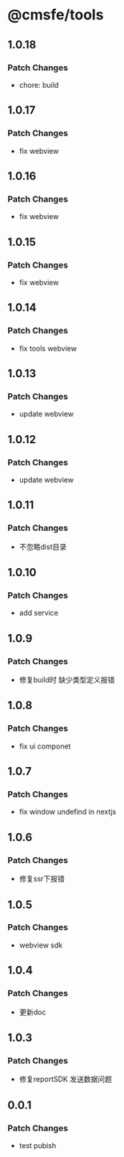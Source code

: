 # @cmsfe/tools

## 1.0.18

### Patch Changes

- chore: build

## 1.0.17

### Patch Changes

- fix webview

## 1.0.16

### Patch Changes

- fix webview

## 1.0.15

### Patch Changes

- fix webview

## 1.0.14

### Patch Changes

- fix tools webview

## 1.0.13

### Patch Changes

- update webview

## 1.0.12

### Patch Changes

- update webview

## 1.0.11

### Patch Changes

- 不忽略dist目录

## 1.0.10

### Patch Changes

- add service

## 1.0.9

### Patch Changes

- 修复build时 缺少类型定义报错

## 1.0.8

### Patch Changes

- fix ui componet

## 1.0.7

### Patch Changes

- fix window undefind in nextjs

## 1.0.6

### Patch Changes

- 修复ssr下报错

## 1.0.5

### Patch Changes

- webview sdk

## 1.0.4

### Patch Changes

- 更新doc

## 1.0.3

### Patch Changes

- 修复reportSDK 发送数据问题

## 0.0.1

### Patch Changes

- test pubish

